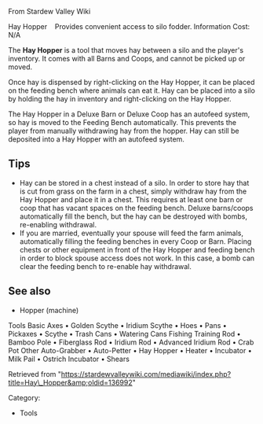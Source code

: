 From Stardew Valley Wiki

Hay Hopper    Provides convenient access to silo fodder. Information Cost: N/A

The **Hay Hopper** is a tool that moves hay between a silo and the player's inventory. It comes with all Barns and Coops, and cannot be picked up or moved.

Once hay is dispensed by right-clicking on the Hay Hopper, it can be placed on the feeding bench where animals can eat it. Hay can be placed into a silo by holding the hay in inventory and right-clicking on the Hay Hopper.

The Hay Hopper in a Deluxe Barn or Deluxe Coop has an autofeed system, so hay is moved to the Feeding Bench automatically. This prevents the player from manually withdrawing hay from the hopper. Hay can still be deposited into a Hay Hopper with an autofeed system.

## Tips

- Hay can be stored in a chest instead of a silo. In order to store hay that is cut from grass on the farm in a chest, simply withdraw hay from the Hay Hopper and place it in a chest. This requires at least one barn or coop that has vacant spaces on the feeding bench. Deluxe barns/coops automatically fill the bench, but the hay can be destroyed with bombs, re-enabling withdrawal.
- If you are married, eventually your spouse will feed the farm animals, automatically filling the feeding benches in every Coop or Barn. Placing chests or other equipment in front of the Hay Hopper and feeding bench in order to block spouse access does not work. In this case, a bomb can clear the feeding bench to re-enable hay withdrawal.

## See also

- Hopper (machine)

Tools Basic Axes • Golden Scythe • Iridium Scythe • Hoes • Pans • Pickaxes • Scythe • Trash Cans • Watering Cans Fishing Training Rod • Bamboo Pole • Fiberglass Rod • Iridium Rod • Advanced Iridium Rod • Crab Pot Other Auto-Grabber • Auto-Petter • Hay Hopper • Heater • Incubator • Milk Pail • Ostrich Incubator • Shears

Retrieved from "https://stardewvalleywiki.com/mediawiki/index.php?title=Hay\_Hopper&amp;oldid=136992"

Category:

- Tools